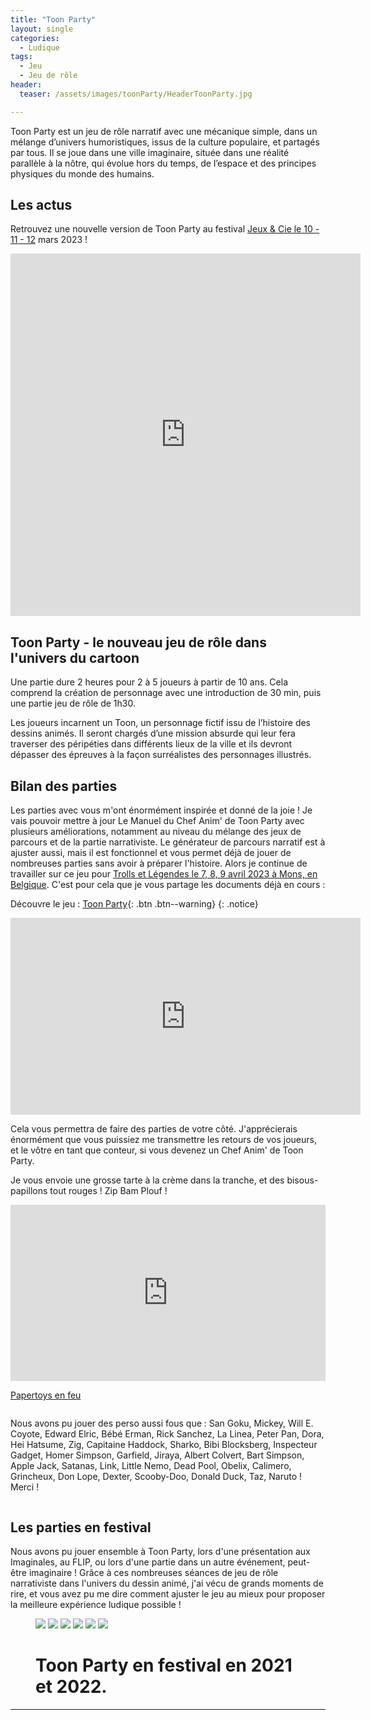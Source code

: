 ```yaml
---
title: "Toon Party"
layout: single
categories:
  - Ludique
tags:
  - Jeu
  - Jeu de rôle
header:
  teaser: /assets/images/toonParty/HeaderToonParty.jpg

---
```


Toon Party est un jeu de rôle narratif avec une mécanique simple, dans un mélange d’univers humoristiques, issus de la culture populaire, et partagés par tous. Il se joue dans une ville imaginaire, située dans une réalité parallèle à la nôtre, qui évolue hors du temps, de l’espace et des principes physiques du monde des humains.

## Les actus

Retrouvez une nouvelle version de Toon Party au festival [Jeux & Cie le 10 - 11 - 12](https://www.facebook.com/Jeux.et.Cie.Epinal/) mars 2023 !

<iframe src="https://www.instagram.com/toonpartyjdr/embed" width="560" height="580" frameborder="0"> </iframe>

## Toon Party - le nouveau jeu de rôle dans l'univers du cartoon

Une partie dure 2 heures pour 2 à 5 joueurs à partir de 10 ans. Cela comprend la création de personnage avec une introduction de 30 min, puis une partie jeu de rôle de 1h30.

Les joueurs incarnent un Toon, un personnage fictif issu de l’histoire des dessins animés. Il seront chargés d’une mission absurde qui leur fera traverser des péripéties dans différents lieux de la ville et ils devront dépasser des épreuves à la façon surréalistes des personnages illustrés.

## Bilan des parties

Les parties avec vous m'ont énormément inspirée et donné de la joie ! Je vais pouvoir mettre à jour Le Manuel du Chef Anim' de Toon Party avec plusieurs améliorations, notamment au niveau du mélange des jeux de parcours et de la partie narrativiste. Le générateur de parcours narratif est à ajuster aussi, mais il est fonctionnel et vous permet déjà de jouer de nombreuses parties sans avoir à préparer l'histoire. Alors je continue de travailler sur ce jeu pour <a href="https://trollsetlegendes.be/">Trolls et Légendes le 7, 8, 9 avril 2023 à Mons, en Belgique</a>. C'est pour cela que je vous partage les documents déjà en cours :

Découvre le jeu : [Toon Party](https://linktr.ee/toonparty){: .btn .btn--warning}
{: .notice} 

<iframe width="560" height="315" src="https://www.youtube.com/embed/2vdassjxGZk" title="YouTube video player" frameborder="0" allow="accelerometer; autoplay; clipboard-write; encrypted-media; gyroscope; picture-in-picture; web-share" allowfullscreen></iframe>

Cela vous permettra de faire des parties de votre côté. J'apprécierais énormément que vous puissiez me transmettre les retours de vos joueurs, et le vôtre en tant que conteur, si vous devenez un Chef Anim' de Toon Party.

Je vous envoie une grosse tarte à la crème dans la tranche, et des bisous-papillons tout rouges !
Zip Bam Plouf !

<div style="width:100%;height:0;padding-bottom:56%;position:relative;"><iframe src="https://giphy.com/embed/fexzZXL8hu6cAPsFRM" width="100%" height="100%" style="position:absolute" frameBorder="0" class="giphy-embed" allowFullScreen></iframe></div><p><a href="https://giphy.com/gifs/fexzZXL8hu6cAPsFRM">Papertoys en feu</a></p>

<img src="/assets/images/toonParty/toon7.jpg" alt="">

 Nous avons pu jouer des perso aussi fous que : San Goku, Mickey, Will E. Coyote, Edward Elric, Bébé Erman, Rick Sanchez, La Linea, Peter Pan, Dora, Hei Hatsume, Zig, Capitaine Haddock, Sharko, Bibi Blocksberg, Inspecteur Gadget, Homer Simpson, Garfield, Jiraya, Albert Colvert, Bart Simpson, Apple Jack, Satanas, Link, Little Nemo, Dead Pool, Obelix, Calimero, Grincheux, Don Lope, Dexter, Scooby-Doo, Donald Duck, Taz, Naruto ! Merci !

<img src="/assets/images/toonParty/fullToon.jpg" alt="">

## Les parties en festival

Nous avons pu jouer ensemble à Toon Party, lors d'une présentation aux Imaginales, au FLIP, ou lors d'une partie dans un autre événement, peut-être imaginaire ! Grâce à ces nombreuses séances de jeu de rôle narrativiste dans l'univers du dessin animé, j'ai vécu de grands moments de rire, et vous avez pu me dire comment ajuster le jeu au mieux pour proposer la meilleure expérience ludique possible !

<figure class="half">
 
  <a href="https://linktr.ee/toonparty">
  <img src="/assets/images/toonParty/toon5.jpg"></a>
 
  <a href="https://linktr.ee/toonparty">
  <img src="/assets/images/toonParty/toon1.jpg"></a>

  <a href="https://linktr.ee/toonparty">
  <img src="/assets/images/toonParty/toon2.jpeg"></a>

  <a href="https://linktr.ee/toonparty">
  <img src="/assets/images/toonParty/toon4.jpg"></a>

  <a href="https://linktr.ee/toonparty">
  <img src="/assets/images/toonParty/toon6.jpg"></a>

  <a href="https://linktr.ee/toonparty">
  <img src="/assets/images/toonParty/toon8.png"></a>


  <figcaption><h1>Toon Party en festival en 2021 et 2022.</h1></figcaption>
</figure>



---
